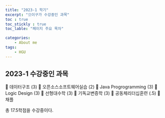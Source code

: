 ```yaml
---
title: "2023-1 학기"
excerpt: "으이구가 수강중인 과목"
toc : true
toc_stickly : true
toc_lable: "페이지 주요 목차"

categories:
    - About me
tags:
    - HGU
---
```

## 2023-1 수강중인 과목
📍 데이터구조 (3)
📍 오픈소스소프트웨어실습 (2)
📍 Java Progrogramming (3)
📍 Logic Design (3)
📍 선형대수학 (3)
📍 기독교변증학 (3)
📍 공동체리더십훈련 (.5)
📍 채플

총 17.5학점을 수강중이다.

